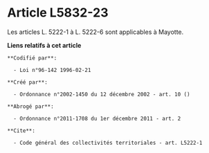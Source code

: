 # Article L5832-23

Les articles L. 5222-1 à L. 5222-6 sont applicables à Mayotte.

**Liens relatifs à cet article**

	**Codifié par**:

	  - Loi n°96-142 1996-02-21

	**Créé par**:

	  - Ordonnance n°2002-1450 du 12 décembre 2002 - art. 10 ()

	**Abrogé par**:

	  - Ordonnance n°2011-1708 du 1er décembre 2011 - art. 2

	**Cite**:

	  - Code général des collectivités territoriales - art. L5222-1

